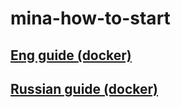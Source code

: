# mina-how-to-start  

## [Eng guide (docker)](https://github.com/c29r3/mina-how-to-start/blob/main/how-to-start-eng.md)

## [Russian guide (docker)](https://github.com/c29r3/mina-how-to-start/blob/main/how-to-start-ru.md)
